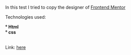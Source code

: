 In this test I tried to copy the designer of [Frontend Mentor](https://www.frontendmentor.io/challenges/results-summary-component-CE_K6s0maV)

Technologies used:

<b>
° Html </br>
° css
</b>

</br>
</br>

Link: [here](https://andrioh.github.io/Sites-testes/SummaryComponent/Html/index.html)
